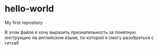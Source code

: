 # hello-world
My first repository

В этом файле я хочу выразить признательность 
за понятную инструкцию на английском языке, по 
которой я смогу разобраться с гитхаб
